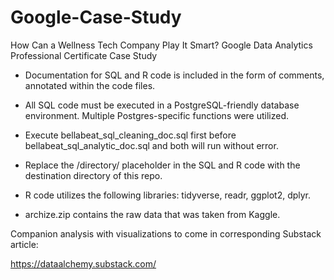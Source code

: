 # Google-Case-Study
How Can a Wellness Tech Company Play It Smart? Google Data Analytics Professional Certificate Case Study

- Documentation for SQL and R code is included in the form of comments, annotated within the code files.

- All SQL code must be executed in a PostgreSQL-friendly database environment. Multiple Postgres-specific functions were utilized.

- Execute bellabeat_sql_cleaning_doc.sql first before bellabeat_sql_analytic_doc.sql and both will run without error.

- Replace the /directory/ placeholder in the SQL and R code with the destination directory of this repo.

- R code utilizes the following libraries: tidyverse, readr, ggplot2, dplyr.

- archize.zip contains the raw data that was taken from Kaggle.

Companion analysis with visualizations to come in corresponding Substack article:

https://dataalchemy.substack.com/
